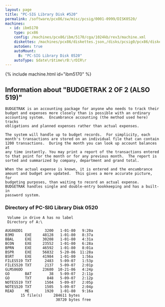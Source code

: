 ```yaml
---
layout: page
title: "PC-SIG Library Disk #520"
permalink: /software/pcx86/sw/misc/pcsig/0001-0999/DISK0520/
machines:
  - id: ibm5170
    type: pcx86
    config: /machines/pcx86/ibm/5170/cga/1024kb/rev3/machine.xml
    diskettes: /machines/pcx86/diskettes.json,/disks/pcsig0/pcx86/diskettes.json
    autoGen: true
    autoMount:
      B: "PC-SIG Library Disk 0520"
    autoType: $date\r$time\rB:\rDIR\r
---
```


{% include machine.html id="ibm5170" %}

## Information about "BUDGETRAK 2 OF 2 (ALSO 519)"

    BUDGETRAK is an accounting package for anyone who needs to track their
    budget and expenses more closely than is possible with an ordinary
    accounting system.  Encumbrance accounting (the method used here) tracks
    obligations and planned expenses rather than actual expenses.
    
    The system will handle up to budget records.  For simplicity, each
    month's transactions are stored on an individual file that can contain
    1200 transactions.  During the month you can look up account balances at
    any time instantly. You may print a report of the transactions entered
    to that point for the month or for any previous month.  The report is
    sorted and summarized by company, department and grand total.
    
    When the actual expense is known, it is entered and the encumbrance
    amount and budget are updated.  This gives a more accurate picture, for
    budgeting purposes, than waiting to record an actual expense.
    BUDGETRAK handles single and double-entry bookkeeping and has a built-in
    password system.

### Directory of PC-SIG Library Disk 0520

     Volume in drive A has no label
     Directory of A:\

    AUG86DD1          3200   1-01-80   9:20a
    B3MO     EXE     48128   1-01-80   8:37a
    BBAL     EXE     30208   1-01-80   4:31a
    BCON     EXE     23552   1-01-80   6:28a
    BPRN     EXE     46592   1-01-80   8:01a
    BSPR     EXE     56832   5-20-86  11:28a
    BSRT     EXE     41984   1-01-80   1:56a
    FILES519 TXT      2483   5-09-07   1:53p
    FILES520 TXT      2137   5-09-07   2:01p
    GLMS86DD         23680  10-21-86   4:24p
    GO       BAT        38   5-09-07   2:11p
    GO       TXT       848   5-09-07   2:12p
    NOTES519 TXT      1504   5-09-07   2:05p
    NOTES520 TXT      1505   5-09-07   2:04p
    READ     ME       1920   1-01-80   9:16a
           15 file(s)     284611 bytes
                           30720 bytes free
